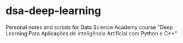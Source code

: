 # dsa-deep-learning
Personal notes and scripts for Data Science Academy course "Deep Learning Para Aplicações de Inteligência Artificial com Python e C++"
